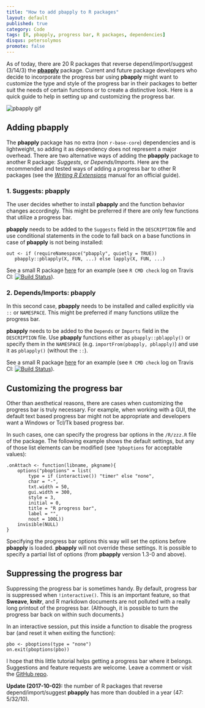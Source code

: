 ```yaml
---
title: "How to add pbapply to R packages"
layout: default
published: true
category: Code
tags: [R, pbapply, progress bar, R packages, dependencies]
disqus: petersolymos
promote: false
---
```


As of today, there are 20 R packages that reverse depend/import/suggest (3/14/3)
the [**pbapply**](http://cran.r-project.org/package=pbapply) package. Current and future package developers
who decide to incorporate the progress bar using **pbapply**
might want to customize the type and style of the progress bar
in their packages to better suit the needs of certain functions
or to create a distinctive look.
Here is a quick guide to help in setting up and customizing the progress bar.

<img src="https://github.com/psolymos/pbapply/raw/master/images/pbapply-01.gif" class="img-responsive" alt="pbapply gif">


## Adding pbapply

The **pbapply** package has no extra (non `r-base-core`) dependencies and is lightweight,
so adding it as dependency does not represent a major overhead.
There are two alternative ways of adding the **pbapply** package to another
R package: *Suggests*, or *Depends/Imports*. Here are the recommended and
tested ways of adding a progress bar to other R packages
(see the [*Writing R Extensions*](https://cran.r-project.org/doc/manuals/r-release/R-exts.html#Package-Dependencies) manual for an official guide).

### 1. Suggests: pbapply

The user decides whether to install **pbapply** and the function behavior changes accordingly. This might be preferred if there are only few functions that utilize a progress bar.

**pbapply** needs to be added to the `Suggests` field in the `DESCRIPTION` file and
use conditional statements in the code to fall back on a base functions
in case of **pbapply** is not being installed:

```
out <- if (requireNamespace("pbapply", quietly = TRUE))
   pbapply::pblapply(X, FUN, ...) else lapply(X, FUN, ...)
```

See a small R package [here](https://github.com/psolymos/pbapplySuggests)
for an example (see `R CMD check` log on Travis CI: [![Build Status](https://travis-ci.org/psolymos/pbapplySuggests.svg?branch=master)](https://travis-ci.org/psolymos/pbapplySuggests)).


### 2. Depends/Imports: pbapply

In this second case, **pbapply** needs to be installed and called explicitly
via `::` or `NAMESPACE`. This might be preferred if many functions utilize
the progress bar.

**pbapply** needs to be added to the `Depends` or `Imports` field
in the `DESCRIPTION` file.
Use **pbapply** functions either as `pbapply::pblapply()` or specify them in the `NAMESPACE` (e.g. `importFrom(pbapply, pblapply)`) and
use it as `pblapply()` (without the `::`).

See a small R package [here](https://github.com/psolymos/pbapplyDepends)
for an example (see `R CMD check` log on Travis CI: [![Build Status](https://travis-ci.org/psolymos/pbapplyDepends.svg?branch=master)](https://travis-ci.org/psolymos/pbapplyDepends)).

## Customizing the progress bar

Other than aesthetical reasons, there are cases when customizing the
progress bar is truly necessary.
For example, when working with a GUI, the default text based progress
bar might not be appropriate and developers want a Windows or Tcl/Tk
based progress bar.

In such cases, one can specify the progress bar options in the
`/R/zzz.R` file of the package. The following example
shows the default settings, but any of those list elements
can be modified (see `?pboptions` for acceptable values):

```
.onAttach <- function(libname, pkgname){
    options("pboptions" = list(
        type = if (interactive()) "timer" else "none",
        char = "-",
        txt.width = 50,
        gui.width = 300,
        style = 3,
        initial = 0,
        title = "R progress bar",
        label = "",
        nout = 100L))
    invisible(NULL)
}
```

Specifying the progress bar options this way will set the options
before **pbapply** is loaded. **pbapply** will not override these
settings. It is possible to specify a partial list of options
(from **pbapply** version 1.3-0 and above).

## Suppressing the progress bar

Suppressing the progress bar is sometimes handy.
By default, progress bar is suppressed when `!interactive()`.
This is an important feature, so that **Sweave**, **knitr**,
and R markdown documents are not polluted with a really long
printout of the progress bar.
(Although, it is possible to turn the progress bar back on within such documents.)

In an interactive session, put this inside a function to disable the
progress bar (and reset it when exiting the function):

```
pbo <- pboptions(type = "none")
on.exit(pboptions(pbo))
```

I hope that this little tutorial helps getting a progress bar where it belongs.
Suggestions and feature requests are welcome.
Leave a comment or visit the [GitHub repo](https://github.com/psolymos/pbapply/issues).

**Update (2017-10-02):** the number of R packages that reverse
depend/import/suggest **pbapply** has more than doubled in a year (47: 5/32/10).
